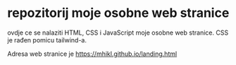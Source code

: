 # repozitorij moje osobne web stranice

ovdje ce se nalaziti HTML, CSS i JavaScript moje osobne web stranice.
CSS je rađen pomicu tailwind-a.

Adresa web stranice je https://mhikl.github.io/landing.html